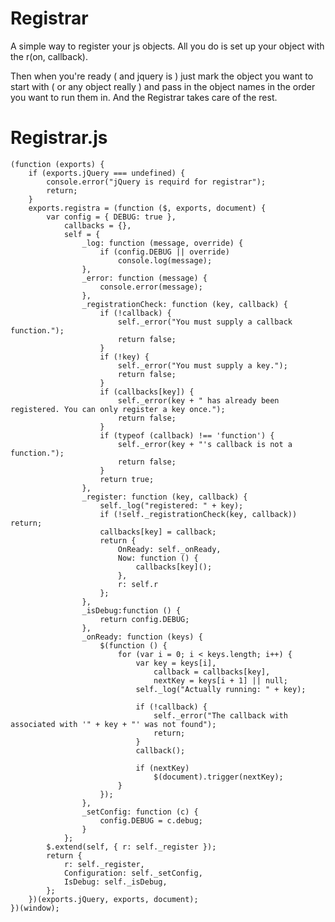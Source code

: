 Registrar
=========

A simple way to register your js objects. All you do is set up your object with the r(on, callback). 

Then when you're ready ( and jquery is ) just mark the object you want to start with ( or any object really ) and pass in the object names in the order you want to run them in. And the Registrar takes care of the rest.  

Registrar.js
============
	(function (exports) {
		if (exports.jQuery === undefined) {
			console.error("jQuery is requird for registrar");
			return;
		}
		exports.registra = (function ($, exports, document) {
			var config = { DEBUG: true },
				callbacks = {},
				self = {
					_log: function (message, override) {
						if (config.DEBUG || override)
							console.log(message);
					},
					_error: function (message) {
						console.error(message);
					},
					_registrationCheck: function (key, callback) {
						if (!callback) {
							self._error("You must supply a callback function.");
							return false;
						}
						if (!key) {
							self._error("You must supply a key.");
							return false;
						}
						if (callbacks[key]) {
							self._error(key + " has already been registered. You can only register a key once.");
							return false;
						}
						if (typeof (callback) !== 'function') {
							self._error(key + "'s callback is not a function.");
							return false;
						}
						return true;
					},
					_register: function (key, callback) {
						self._log("registered: " + key);
						if (!self._registrationCheck(key, callback)) return;
						callbacks[key] = callback;
						return {
							OnReady: self._onReady,
							Now: function () {
								callbacks[key]();
							},
							r: self.r
						};
					},
					_isDebug:function () {
						return config.DEBUG;
					},
					_onReady: function (keys) {
						$(function () {
							for (var i = 0; i < keys.length; i++) {
								var key = keys[i],
									callback = callbacks[key],
									nextKey = keys[i + 1] || null;
								self._log("Actually running: " + key);

								if (!callback) {
									self._error("The callback with associated with '" + key + "' was not found");
									return;
								}
								callback();

								if (nextKey)
									$(document).trigger(nextKey);
							}
						});
					},
					_setConfig: function (c) {
						config.DEBUG = c.debug;
					}
				};
			$.extend(self, { r: self._register });
			return {
				r: self._register,
				Configuration: self._setConfig,
				IsDebug: self._isDebug,
			};
		})(exports.jQuery, exports, document);
	})(window);

